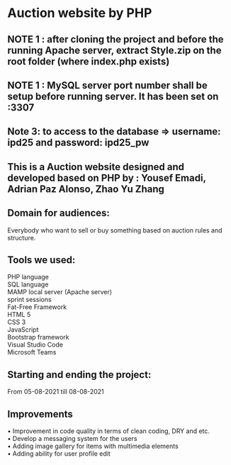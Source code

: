 # Auction website by PHP

## NOTE 1 : after cloning the project and before the running Apache server, extract Style.zip on the root folder (where index.php exists)

## NOTE 1 : MySQL server port number shall be setup before running server. It has been set on :3307

## Note 3: to access to the database => username: ipd25 and password: ipd25_pw

## This is a Auction website designed and developed based on PHP by : Yousef Emadi, Adrian Paz Alonso, Zhao Yu Zhang

## Domain for audiences: 
Everybody who want to sell or buy something based on auction rules and structure.

## Tools we used:
PHP language <br>
SQL language <br>
MAMP local server (Apache server) <br>
sprint sessions <br>
Fat-Free Framework <br>
HTML 5 <br>
CSS 3 <br>
JavaScript <br> 
Bootstrap framework <br>
Visual Studio Code <br>
Microsoft Teams <br>

## Starting and ending the project: 
From 05-08-2021 till 08-08-2021

## Improvements
•	Improvement in code quality in terms of clean coding, DRY and etc. <br>
•	Develop a messaging system for the users <br>
•	Adding image gallery for items with multimedia elements <br>
•	Adding ability for user profile edit <br>


